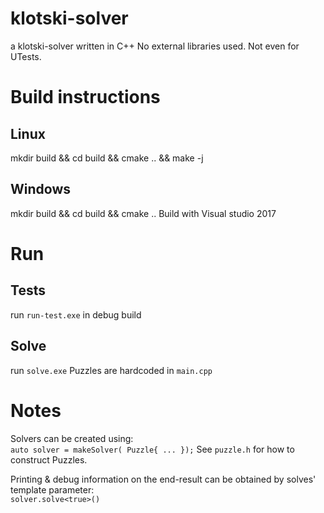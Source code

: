# klotski-solver
a klotski-solver written in C++
No external libraries used. Not even for UTests.

# Build instructions
## Linux
mkdir build && cd build && cmake .. && make -j<N>

## Windows
mkdir build && cd build && cmake .. 
Build with Visual studio 2017

# Run
## Tests
run `run-test.exe` in debug build

## Solve
run `solve.exe`
Puzzles are hardcoded in `main.cpp`

# Notes
Solvers can be created using:   
`auto solver = makeSolver( Puzzle{ ... });`
See `puzzle.h` for how to construct Puzzles.

Printing & debug information on the end-result can be obtained by solves' template parameter:   
`solver.solve<true>()`
